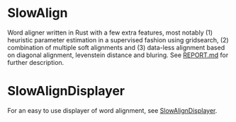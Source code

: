 # SlowAlign

Word aligner written in Rust with a few extra features, most notably (1) heuristic parameter estimation in a supervised fashion using gridsearch, (2) combination of multiple soft alignments and (3) data-less alignment based on diagonal alignment, levenstein distance and bluring. See [REPORT.md](REPORT.md) for further description.

# SlowAlignDisplayer

For an easy to use displayer of word alignment, see [SlowAlignDisplayer](https://github.com/zouharvi/SlowAlignDisplayer).